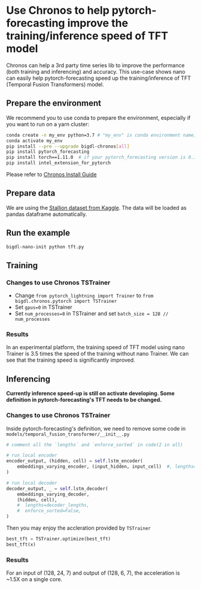 # Use Chronos to help pytorch-forecasting improve the training/inference speed of TFT model
Chronos can help a 3rd party time series lib to improve the performance (both training and inferencing) and accuracy. This use-case shows nano can easily help pytorch-forecasting speed up the training/inference of TFT (Temporal Fusion Transformers) model.

## Prepare the environment
We recommend you to use conda to prepare the environment, especially if you want to run on a yarn cluster:
```bash
conda create -n my_env python=3.7 # "my_env" is conda environment name, you can use any name you like.
conda activate my_env
pip install --pre --upgrade bigdl-chronos[all]
pip install pytorch_forecasting
pip install torch==1.11.0  # if your pytorch_forecasting version is 0.10.0 or above, you need to reinstall torch, otherwise you don't need this.
pip install intel_extension_for_pytorch
```
Please refer to [Chronos Install Guide](https://bigdl.readthedocs.io/en/latest/doc/Chronos/Overview/chronos.html#install)

## Prepare data
We are using the [Stallion dataset from Kaggle](https://www.kaggle.com/datasets/utathya/future-volume-prediction). The data will be loaded as pandas dataframe automatically.

## Run the example
```bash
bigdl-nano-init python tft.py
```
## Training
### Changes to use Chronos TSTrainer
- Change `from pytorch_lightning import Trainer` to `from bigdl.chronos.pytorch import TSTrainer`
- Set `gpus=0` in TSTrainer
- Set `num_processes=8` in TSTrainer and set `batch_size = 128 // num_processes`

### Results
In an experimental platform, the training speed of TFT model using nano Trainer is 3.5 times the speed of the training without nano Trainer. We can see that the training speed is significantly improved.

## Inferencing
**Currently inference speed-up is still on activate developing. Some definition in pytorch-forecasting's TFT needs to be changed.**

### Changes to use Chronos TSTrainer
Inside pytorch-forecasting's definition, we need to remove some code in `models/temporal_fusion_transformer/__init__.py`
```python
# comment all the `lengths` and `enforce_sorted` in code(2 in all)

# run local encoder
encoder_output, (hidden, cell) = self.lstm_encoder(
    embeddings_varying_encoder, (input_hidden, input_cell)  #, lengths=encoder_lengths, enforce_sorted=False
)

# run local decoder
decoder_output, _ = self.lstm_decoder(
    embeddings_varying_decoder,
    (hidden, cell),
    #  lengths=decoder_lengths,
    #  enforce_sorted=False,
)
```
Then you may enjoy the accleration provided by `TSTrainer`
```python
best_tft = TSTrainer.optimize(best_tft)
best_tft(x)
```
### Results
For an input of (128, 24, 7) and output of (128, 6, 7), the acceleration is ~1.5X on a single core.
